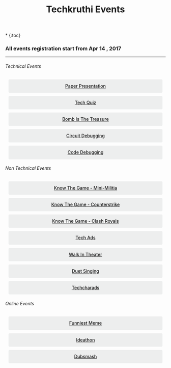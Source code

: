 ﻿---
title: "Techkruthi Events"
---



<style>
.button {
  display: flex;
  overflow: hidden;

  margin: 10px;
  padding: 12px 12px;

  cursor: pointer;
  user-select: none;
  transition: all 60ms ease-in-out;
  text-align: center;
  white-space: nowrap;
  text-decoration: none !important;
  text-transform: none;
  text-transform: capitalize;

  color: #fff;
  border: 0 none;
  border-radius: 4px;

  font-size: 14px;
  font-weight: 500;
  line-height: 1.3;

  -webkit-appearance: none;
  -moz-appearance:    none;
  appearance:         none;
 
  justify-content: center;
  align-items: center;
  flex: 0 0 160px;

  &:hover {
    transition: all 60ms ease;

    opacity: .85;
  }
  
  &:active {
    transition: all 60ms ease;
    opacity: .75;
  }
  
  &:focus {
    outline: 1px dotted #959595;
    outline-offset: -4px;
  }
}

.button.-regular {
  color: #202129;
  background-color: #edeeee;
  
  &:hover {
    color: #202129;
    background-color: #e1e2e2;
    opacity: 1;
  }
  
  &:active {
    background-color: #d5d6d6;
    opacity: 1;
  }
}
</style>


<nav class="toc" markdown="1">
*   
{:toc}
</nav>

<h3> All events registration start from Apr 14 , 2017</h3>
<!---
<h4> If interested in multiple events do fill up this <a target="_blank" href="https://goo.gl/forms/pPs98LbyaOMOmIEO2">Form</a>
</h4>
--->
<hr>



###### Technical Events

<div class='button -regular center'>
<a target="_blank" href="https://ecernsit.github.io/techkruthi/paper">Paper Presentation</a>
</div>

<div class='button -regular center'>
<a target="_blank" href="https://ecernsit.github.io/techkruthi/quiz">Tech Quiz</a>
</div>

<div class='button -regular center'>
<a target="_blank" href="https://ecernsit.github.io/techkruthi/bomb">Bomb is the Treasure</a>
</div>

<div class='button -regular center'>
<a target="_blank" href="https://ecernsit.github.io/techkruthi/circuit">Circuit Debugging</a>
</div>

<div class='button -regular center'>
<a target="_blank" href="https://ecernsit.github.io/techkruthi/code">Code debugging</a>
</div>






###### Non Technical Events

<div class='button -regular center'>
<a target="_blank" href="https://ecernsit.github.io/techkruthi/mm">Know the game - Mini-militia</a>
</div>

<div class='button -regular center'>
<a target="_blank" href="https://ecernsit.github.io/techkruthi/cs">Know the game - Counterstrike</a>
</div>

<div class='button -regular center'>
<a target="_blank" href="https://ecernsit.github.io/techkruthi/clashroyals">Know the game - Clash Royals</a>
</div>

<div class='button -regular center'>
<a target="_blank" href="https://ecernsit.github.io/techkruthi/ads">Tech Ads</a>
</div>

<div class='button -regular center'>
<a target="_blank" href="https://ecernsit.github.io/techkruthi/theater">Walk In Theater</a></div>

<div class='button -regular center'>
<a target="_blank" href="https://ecernsit.github.io/techkruthi/duet">Duet Singing</a></div>

<div class='button -regular center'>
<a target="_blank" href="https://ecernsit.github.io/techkruthi/techcharads">Techcharads</a></div>



###### Online Events

<div class='button -regular center'>
<a target="_blank" href="https://ecernsit.github.io/techkruthi/fun">Funniest Meme</a></div>

<div class='button -regular center'>
<a target="_blank" href="https://ecernsit.github.io/techkruthi/idea">Ideathon</a></div>

<div class='button -regular center'>
<a target="_blank" href="https://ecernsit.github.io/techkruthi/dubsmash">Dubsmash</a>
</div>


